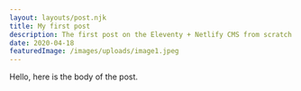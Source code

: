 ```yaml
---
layout: layouts/post.njk
title: My first post
description: The first post on the Eleventy + Netlify CMS from scratch blog
date: 2020-04-18
featuredImage: /images/uploads/image1.jpeg
---
```

Hello, here is the body of the post.